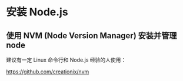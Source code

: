 # 安装 Node.js

## 使用 NVM (Node Version Manager) 安装并管理 node

建议有一定 Linux 命令行和 Node.js 经验的人使用：

https://github.com/creationix/nvm

